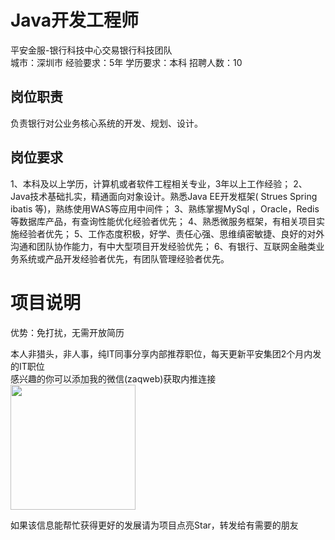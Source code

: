 # Java开发工程师
平安金服-银行科技中心交易银行科技团队  
城市：深圳市 经验要求：5年 学历要求：本科  招聘人数：10

## 岗位职责
负责银行对公业务核心系统的开发、规划、设计。

## 岗位要求
1、本科及以上学历，计算机或者软件工程相关专业，3年以上工作经验；
 2、Java技术基础扎实，精通面向对象设计。熟悉Java EE开发框架( Strues Spring ibatis 等)，熟练使用WAS等应用中间件；
 3、熟练掌握MySql ，Oracle，Redis 等数据库产品，有查询性能优化经验者优先；
 4、熟悉微服务框架，有相关项目实施经验者优先；
 5、工作态度积极，好学、责任心强、思维缜密敏捷、良好的对外沟通和团队协作能力，有中大型项目开发经验优先； 
 6、有银行、互联网金融类业务系统或产品开发经验者优先，有团队管理经验者优先。

# 项目说明

优势：免打扰，无需开放简历

本人非猎头，非人事，纯IT同事分享内部推荐职位，每天更新平安集团2个月内发的IT职位  
感兴趣的你可以添加我的微信(zaqweb)获取内推连接  
<img src="https://github.com/zaqweb/PA-IT-JOBS/blob/master/WechatICode.jpeg"  height="200" width="200">

如果该信息能帮忙获得更好的发展请为项目点亮Star，转发给有需要的朋友




